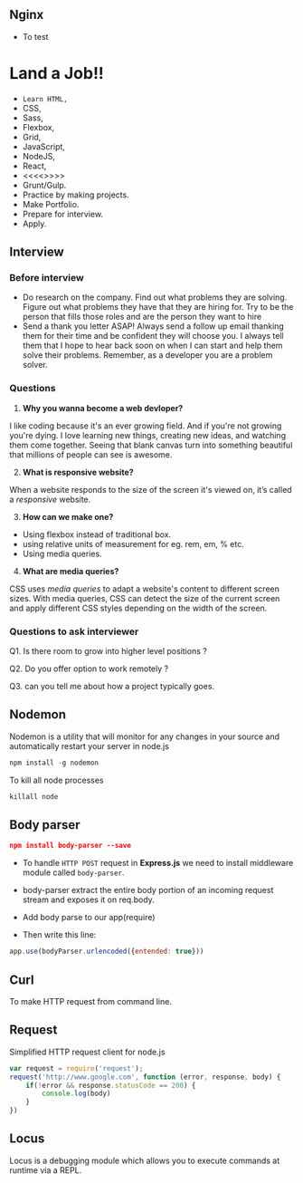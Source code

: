 ## Nginx
* To test 





# Land a Job!!

- `Learn HTML,` 
- CSS,
- Sass,
- Flexbox,
- Grid,
- JavaScript,
- NodeJS, 
- React,
- <<<<<PHP>>>>>
-  Grunt/Gulp.
- Practice by making projects.
- Make Portfolio.
- Prepare for interview.
- Apply.

## Interview 

### Before interview

- Do research on the company. Find out what problems they are solving. Figure out what problems they have that they are hiring for. Try to be the person that fills those roles and are the person they want to hire
- Send a thank you letter ASAP! Always send a follow up email thanking them for their time and be confident they will choose you. I always tell them that I hope to hear back soon on when I can start and help them solve their problems. Remember, as a developer you are a problem solver.

### Questions

1. **Why you wanna become a web devloper?**

I like coding because it's an ever growing field. And if you're not growing you're dying. I love learning new things, creating new ideas, and watching them come together. Seeing that blank canvas turn into something beautiful that millions of people can see is awesome. 


2. **What is responsive website?**

When a website responds to the size of the screen it's viewed on, it’s called a *responsive* website.


3. **How can we make one?**
- Using flexbox instead of traditional box.
- using relative units of measurement for eg. rem, em, % etc.
- Using media queries.


4. **What are media queries?**

CSS uses *media queries* to adapt a website's content to different screen sizes. With media queries, CSS can detect the size of the current screen and apply different CSS styles depending on the width of the screen.

### Questions to ask interviewer

Q1. Is there room to grow into higher level positions ?

Q2. Do you offer option to work remotely ?

Q3. can you tell me about how a project typically goes.


## Nodemon

Nodemon is a utility that will monitor for any changes in your source and automatically restart your server in node.js

```js
npm install -g nodemon
```

To kill all node processes

```js
killall node
```

## Body parser

```json
npm install body-parser --save
```

* To handle `HTTP POST` request in **Express.js** we need to install middleware module called `body-parser`.

* body-parser extract the entire body portion of an incoming request stream and exposes it on req.body.

* Add body parse to our app(require)
* Then write this line:

```js
app.use(bodyParser.urlencoded({entended: true})) 
```

## Curl

To make HTTP request from command line.

## Request

Simplified HTTP request client for node.js

```js
var request = require('request');
request('http://www.google.com', function (error, response, body) {
	if(!error && response.statusCode == 200) {
		console.log(body)
	}
})
```

## Locus

Locus is a debugging module which allows you to execute commands at runtime via a REPL.
<!--stackedit_data:
eyJoaXN0b3J5IjpbLTEyMDQxNTA4NTFdfQ==
-->